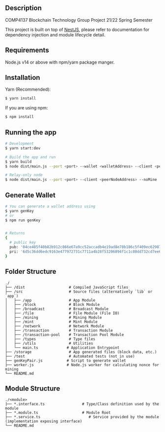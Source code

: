 ## Description
COMP4137 Blockchain Technology Group Project
21/22 Spring Semester

This project is built on top of [NestJS](https://nestjs.com), please refer to documentation for dependency injection and module lifecycle detail.

## Requirements
Node.js v14 or above with npm/yarn package manger.

## Installation
Yarn (Recommended):
```bash
$ yarn install
```

If you are using npm:
```bash
$ npm install
```

## Running the app
```bash
# Development
$ yarn start:dev

# Build the app and run
$ yarn build
$ node dist/main.js --port <port> --wallet <walletAddress> --client <peerNodeAddress>

# Relay-only node
$ node dist/main.js --port <port> --client <peerNodeAddress> --noMine
```

## Generate Wallet
```bash
# You can generate a wallet address using
$ yarn genKey
# or
$ npm run genKey


# Returns
{
  # public key
  pub: '04ce485f40b82b912c866e67a9cc52accadb4e19ad8e78b186c5f409ec629874a1a5d91bedd91bb87beeb0a7668c889fb3ee0f706266cb789da6add04b2e66d479',
  pri: '6d5c36dd6edc9163e477972731c7711a4b28f53206894f1c1c80dd732cd7ee67' # private key
}
```

## Folder Structure
    ./
    ├── /dist                    # Compiled JavaScript files 
    ├── /src                     # Source files (alternatively `lib` or `app`)
    │   ├── /app                 # App Module
    │   ├── /block               # Block Module
    │   ├── /broadcast           # Broadcast Module
    │   ├── /file                # File Module (File IO)
    │   ├── /mining              # Mining Module
    │   ├── /mint                # Mint Module
    │   ├── /network             # Network Module
    │   ├── /transaction         # Transaction Module
    │   ├── /transaction-pool    # Transaction Pool Module
    │   ├── /types               # Type files
    │   ├── /utils               # Utilities
    │   └── main.ts             # Application Entrypoint
    ├── /storage                 # App generated files (block data, etc.)
    ├── /test                    # Automated tests (not in use)
    ├── genKeyPair.js           # Script to generate wallet
    ├── worker.js               # Node.js worker for calculating nonce for mining
    └── README.md

## Module Structure
    ./<module>
    ├── *.interface.ts                 # Type/Class definition used by the module
    ├── *.module.ts                    # Module Root
    ├── *.service.ts                      # Service provided by the module (implementation exposing interface)
    └── README.md
